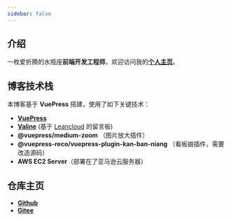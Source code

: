 ```yaml
---
sidebar: false
---
```


## 介绍

一枚爱折腾的水瓶座**前端开发工程师**，欢迎访问我的[**个人主页**](https://jasonbai008.github.io/lubanseven/)。

## 博客技术栈

本博客基于 **VuePress** 搭建，使用了如下关键技术：

- [**VuePress**](https://vuepress.vuejs.org/zh/guide/)
- [**Valine**](https://valine.js.org/) (基于 [Leancloud](https://www.leancloud.cn/) 的留言板)
- **@vuepress/medium-zoom** （图片放大插件）
- **@vuepress-reco/vuepress-plugin-kan-ban-niang** （看板娘插件，需要改造源码）
- **AWS EC2 Server**（部署在了亚马逊云服务器）

## 仓库主页

- [**Github**](https://github.com/JasonBai007)
- [**Gitee**](https://gitee.com/lubanseven)
